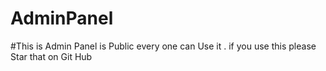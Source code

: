 # AdminPanel
#This is Admin Panel is Public every one can Use it .
if you use this please Star that on Git Hub
